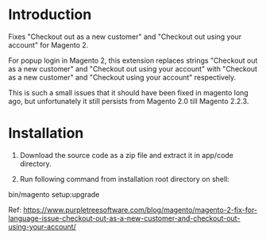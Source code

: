 # Introduction

Fixes "Checkout out as a new customer" and "Checkout out using your account" for Magento 2.

For popup login in Magento 2, this extension replaces strings "Checkout out as a new customer" and "Checkout out using your account" with "Checkout as a new customer" and "Checkout using your account" respectively.

This is such a small issues that it should have been fixed in magento long ago, but unfortunately it still persists from Magento 2.0 till Magento 2.2.3.

# Installation

1. Download the source code as a zip file and extract it in app/code directory.

2. Run following command from installation root directory on shell:

bin/magento setup:upgrade 

Ref: https://www.purpletreesoftware.com/blog/magento/magento-2-fix-for-language-issue-checkout-out-as-a-new-customer-and-checkout-out-using-your-account/
